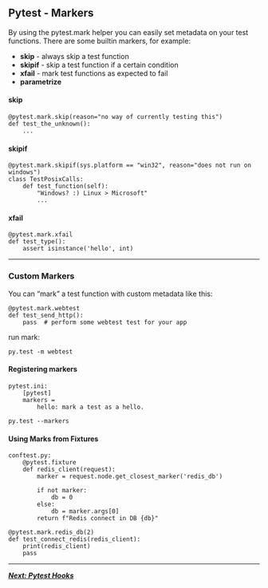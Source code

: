 ## **Pytest - Markers**

By using the pytest.mark helper you can easily set metadata on your test functions. There are some builtin markers, for example:

* **skip** - always skip a test function
* **skipif** - skip a test function if a certain condition
* **xfail** - mark test functions as expected to fail
* **parametrize** 

#### skip

```
@pytest.mark.skip(reason="no way of currently testing this")
def test_the_unknown():
    ...
```

#### skipif

```
@pytest.mark.skipif(sys.platform == "win32", reason="does not run on windows")
class TestPosixCalls:
    def test_function(self):
        "Windows? :) Linux > Microsoft"
        ...
```

#### xfail

```
@pytest.mark.xfail
def test_type():
    assert isinstance('hello', int)
```

---

### Custom Markers

You can “mark” a test function with custom metadata like this:

```
@pytest.mark.webtest
def test_send_http():
    pass  # perform some webtest test for your app
```
run mark:

```
py.test -m webtest
```

#### Registering markers

```
pytest.ini:
    [pytest]
    markers =
        hello: mark a test as a hello.
```
`py.test --markers`

#### Using Marks from Fixtures

```
conftest.py:
    @pytest.fixture
    def redis_client(request):
        marker = request.node.get_closest_marker('redis_db')

        if not marker:
            db = 0
        else:
            db = marker.args[0]
        return f"Redis connect in DB {db}"
```

```
@pytest.mark.redis_db(2)
def test_connect_redis(redis_client):
    print(redis_client)
    pass
```

---
***[Next: Pytest Hooks](007_pytest_hooks.md)***